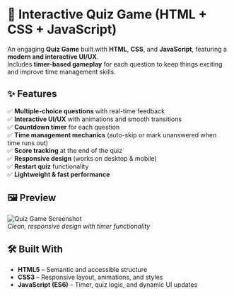 # 🧠 Interactive Quiz Game (HTML + CSS + JavaScript)

An engaging **Quiz Game** built with **HTML**, **CSS**, and **JavaScript**, featuring a **modern and interactive UI/UX**.  
Includes **timer-based gameplay** for each question to keep things exciting and improve time management skills.



## ✨ Features

✅ **Multiple-choice questions** with real-time feedback  
✅ **Interactive UI/UX** with animations and smooth transitions  
✅ **Countdown timer** for each question  
✅ **Time management mechanics** (auto-skip or mark unanswered when time runs out)  
✅ **Score tracking** at the end of the quiz  
✅ **Responsive design** (works on desktop & mobile)  
✅ **Restart quiz** functionality  
✅ **Lightweight & fast performance**



## 🖼️ Preview

![Quiz Game Screenshot](screenshot.png)  
*Clean, responsive design with timer functionality*



## 🛠️ Built With

- **HTML5** – Semantic and accessible structure  
- **CSS3** – Responsive layout, animations, and styles  
- **JavaScript (ES6)** – Timer, quiz logic, and dynamic UI updates  




